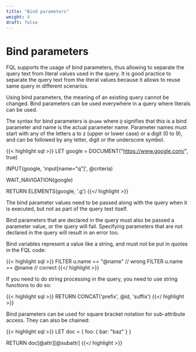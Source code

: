```yaml
---
title: "Bind parameters"
weight: 4
draft: false
---
```


# Bind parameters

FQL supports the usage of bind parameters, thus allowing to separate the query text from literal values used in the query. It is good practice to separate the query text from the literal values because it allows to reuse same query in different scenarios.

Using bind parameters, the meaning of an existing query cannot be changed. Bind parameters can be used everywhere in a query where literals can be used.

The syntax for bind parameters is ``@name`` where ``@`` signifies that this is a bind parameter and name is the actual parameter name. Parameter names must start with any of the letters a to z (upper or lower case) or a digit (0 to 9), and can be followed by any letter, digit or the underscore symbol.

{{< highlight sql >}}
LET google = DOCUMENT("https://www.google.com/", true)

INPUT(google, 'input[name="q"]', @criteria)

WAIT_NAVIGATION(google)

RETURN ELEMENTS(google, '.g')
{{</ highlight >}}

The bind parameter values need to be passed along with the query when it is executed, but not as part of the query text itself.

Bind parameters that are declared in the query must also be passed a parameter value, or the query will fail. Specifying parameters that are not declared in the query will result in an error too.

Bind variables represent a value like a string, and must not be put in quotes in the FQL code:

{{< highlight sql >}}
FILTER u.name == "@name" // wrong
FILTER u.name == @name   // correct
{{</ highlight >}}

If you need to do string processing in the query, you need to use string functions to do so:

{{< highlight sql >}}
RETURN CONCAT('prefix', @id, 'suffix')
{{</ highlight >}}

Bind parameters can be used for square bracket notation for sub-attribute access. They can also be chained:

{{< highlight sql >}}
LET doc = { foo: { bar: "baz" } }

RETURN doc[@attr][@subattr]
{{</ highlight >}}